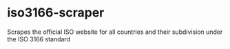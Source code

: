 # iso3166-scraper
Scrapes the official ISO website for all countries and their subdivision under the ISO 3166 standard
